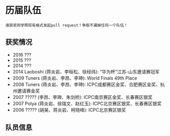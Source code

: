# 历届队伍

    请获奖同学照现有格式发起pull request！争取不漏掉任何一个队伍！

## 获奖情况

* 2016 ???
* 2015 ???
* 2014 ???
* 2014 Laoboshi (蒋炎岩、李晅松、徐经纬): “华为杯”江苏-山东邀请赛冠军
* 2009 Tuners (蒋炎岩、李昂、李珅): World Finals 49th Place
* 2008 Tuners (蒋炎岩、李昂、李珅): ICPC成都赛区金奖、合肥赛区金奖、杭州邀请赛金奖
* 2007 ????? (李昂、李珅、朱剑桥): ICPC南京赛区金奖、长春赛区银奖
* 2007 Polya (蒋炎岩、徐瑞文、赵红玉): ICPC北京赛区银奖、长春赛区银奖
* 2006 ????? (胡昊、蒋炎岩、柯晓峰): ICPC北京赛区银奖

## 队员信息
